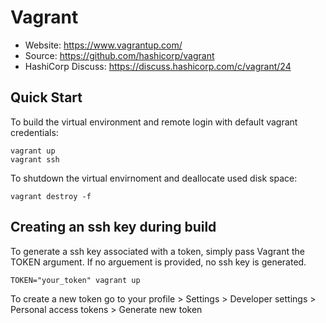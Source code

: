 # Vagrant
* Website: https://www.vagrantup.com/
* Source: https://github.com/hashicorp/vagrant
* HashiCorp Discuss: https://discuss.hashicorp.com/c/vagrant/24

## Quick Start
To build the virtual environment and remote login with default vagrant credentials:
```
vagrant up
vagrant ssh
````
To shutdown the virtual envirnoment and deallocate used disk space:
```
vagrant destroy -f
```
## Creating an ssh key during build
To generate a ssh key associated with a token, simply pass Vagrant the TOKEN argument. If no arguement is provided, no ssh key is generated. 
```
TOKEN="your_token" vagrant up
```
To create a new token go to your profile > Settings > Developer settings > Personal access tokens > Generate new token
